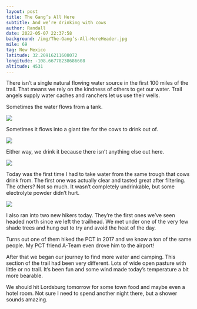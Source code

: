 ```yaml
---
layout: post
title: The Gang’s All Here
subtitle: And we’re drinking with cows
author: Randall
date: 2022-05-07 22:37:58
background: /img/The-Gang’s-All-HereHeader.jpg
mile: 69
tag: New Mexico
latitude: 32.20916211608072
longitude: -108.66778238686608
altitude: 4531
---
```

There isn’t a single natural flowing water source in the first 100 miles of the trail. That means we rely on the kindness of others to get our water. Trail angels supply water caches and ranchers let us use their wells.

Sometimes the water flows from a tank.

<img src="/img/The Gang’s All Here0.jpg" class="img-fluid">

Sometimes it flows into a giant tire for the cows to drink out of.

<img src="/img/The Gang’s All Here1.jpg" class="img-fluid">

Either way, we drink it because there isn’t anything else out here.

<img src="/img/The Gang’s All Here2.jpg" class="img-fluid">

Today was the first time I had to take water from the same trough that cows drink from. The first one was actually clear and tasted great after filtering. The others? Not so much. It wasn’t completely undrinkable, but some electrolyte powder didn’t hurt.

<img src="/img/The Gang’s All Here3.jpg" class="img-fluid">

I also ran into two new hikers today. They’re the first ones we’ve seen headed north since we left the trailhead. We met under one of the very few shade trees and hung out to try and avoid the heat of the day.

Turns out one of them hiked the PCT in 2017 and we know a ton of the same people. My PCT friend A-Team even drove him to the airport!

After that we began our journey to find more water and camping. This section of the trail had been very different. Lots of wide open pasture with little or no trail. It’s been fun and some wind made today’s temperature a bit more bearable.

We should hit Lordsburg tomorrow for some town food and maybe even a hotel room. Not sure I need to spend another night there, but a shower sounds amazing.
